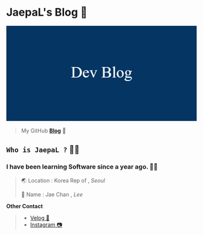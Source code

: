 # JaepaL's Blog 🌟

![](./Media/README_Thumnail.png)

> My GitHub **[Blog]()** 🌳

## `Who is JaepaL ?` 🙋‍♂️

### I have been learning Software since **a year ago**. 👨‍💻


> 🌏 Location : Korea Rep of , *Seoul*
> 
> 📛 Name : Jae Chan , *Lee*


**Other Contact**
> + [Velog 🌳](https://velog.io/@jaepal)
> + [Instagram 📷](https://www.instagram.com/jaechane/)